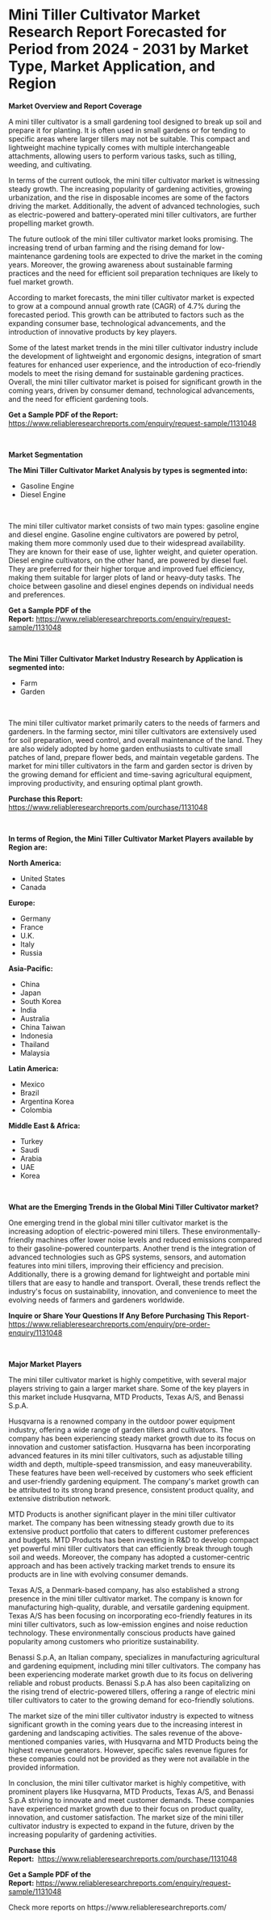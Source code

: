 <p><h1>Mini Tiller Cultivator Market Research Report Forecasted for Period from 2024 -  2031 by Market Type, Market Application, and Region</h1></p><p><strong>Market Overview and Report Coverage</strong></p>
<p><p>A mini tiller cultivator is a small gardening tool designed to break up soil and prepare it for planting. It is often used in small gardens or for tending to specific areas where larger tillers may not be suitable. This compact and lightweight machine typically comes with multiple interchangeable attachments, allowing users to perform various tasks, such as tilling, weeding, and cultivating.</p><p>In terms of the current outlook, the mini tiller cultivator market is witnessing steady growth. The increasing popularity of gardening activities, growing urbanization, and the rise in disposable incomes are some of the factors driving the market. Additionally, the advent of advanced technologies, such as electric-powered and battery-operated mini tiller cultivators, are further propelling market growth.</p><p>The future outlook of the mini tiller cultivator market looks promising. The increasing trend of urban farming and the rising demand for low-maintenance gardening tools are expected to drive the market in the coming years. Moreover, the growing awareness about sustainable farming practices and the need for efficient soil preparation techniques are likely to fuel market growth. </p><p>According to market forecasts, the mini tiller cultivator market is expected to grow at a compound annual growth rate (CAGR) of 4.7% during the forecasted period. This growth can be attributed to factors such as the expanding consumer base, technological advancements, and the introduction of innovative products by key players.</p><p>Some of the latest market trends in the mini tiller cultivator industry include the development of lightweight and ergonomic designs, integration of smart features for enhanced user experience, and the introduction of eco-friendly models to meet the rising demand for sustainable gardening practices. Overall, the mini tiller cultivator market is poised for significant growth in the coming years, driven by consumer demand, technological advancements, and the need for efficient gardening tools.</p></p>
<p><strong>Get a Sample PDF of the Report:</strong> <a href="https://www.reliableresearchreports.com/enquiry/request-sample/1131048">https://www.reliableresearchreports.com/enquiry/request-sample/1131048</a></p>
<p>&nbsp;</p>
<p><strong>Market Segmentation</strong></p>
<p><strong>The Mini Tiller Cultivator Market Analysis by types is segmented into:</strong></p>
<p><ul><li>Gasoline Engine</li><li>Diesel Engine</li></ul></p>
<p>&nbsp;</p>
<p><p>The mini tiller cultivator market consists of two main types: gasoline engine and diesel engine. Gasoline engine cultivators are powered by petrol, making them more commonly used due to their widespread availability. They are known for their ease of use, lighter weight, and quieter operation. Diesel engine cultivators, on the other hand, are powered by diesel fuel. They are preferred for their higher torque and improved fuel efficiency, making them suitable for larger plots of land or heavy-duty tasks. The choice between gasoline and diesel engines depends on individual needs and preferences.</p></p>
<p><strong>Get a Sample PDF of the Report:</strong>&nbsp;<a href="https://www.reliableresearchreports.com/enquiry/request-sample/1131048">https://www.reliableresearchreports.com/enquiry/request-sample/1131048</a></p>
<p>&nbsp;</p>
<p><strong>The Mini Tiller Cultivator Market Industry Research by Application is segmented into:</strong></p>
<p><ul><li>Farm</li><li>Garden</li></ul></p>
<p>&nbsp;</p>
<p><p>The mini tiller cultivator market primarily caters to the needs of farmers and gardeners. In the farming sector, mini tiller cultivators are extensively used for soil preparation, weed control, and overall maintenance of the land. They are also widely adopted by home garden enthusiasts to cultivate small patches of land, prepare flower beds, and maintain vegetable gardens. The market for mini tiller cultivators in the farm and garden sector is driven by the growing demand for efficient and time-saving agricultural equipment, improving productivity, and ensuring optimal plant growth.</p></p>
<p><strong>Purchase this Report:</strong>&nbsp; <a href="https://www.reliableresearchreports.com/purchase/1131048">https://www.reliableresearchreports.com/purchase/1131048</a></p>
<p>&nbsp;</p>
<p><strong>In terms of Region, the Mini Tiller Cultivator Market Players available by Region are:</strong></p>
<p>
    <p> <strong> North America: </strong>
        <ul>
            <li>United States</li>
            <li>Canada</li>
        </ul>
        </p> 
    <p> <strong> Europe: </strong>
        <ul>
            <li>Germany</li>
            <li>France</li>
            <li>U.K.</li>
            <li>Italy</li>
            <li>Russia</li>
        </ul>
        </p> 
    <p> <strong> Asia-Pacific: </strong>
        <ul>
            <li>China</li>
            <li>Japan</li>
            <li>South Korea</li>
            <li>India</li>
            <li>Australia</li>
            <li>China Taiwan</li>
            <li>Indonesia</li>
            <li>Thailand</li>
            <li>Malaysia</li>
        </ul>
        </p> 
    <p> <strong> Latin America: </strong>
        <ul>
            <li>Mexico</li>
            <li>Brazil</li>
            <li>Argentina Korea</li>
            <li>Colombia</li>
        </ul>
        </p> 
    <p> <strong> Middle East & Africa: </strong>
        <ul>
            <li>Turkey</li>
            <li>Saudi</li>
            <li>Arabia</li>
            <li>UAE</li>
            <li>Korea</li>
        </ul>
    </p>
    </p>
<p>&nbsp;</p>
<p><strong>What are the Emerging Trends in the Global Mini Tiller Cultivator market?</strong></p>
<p><p>One emerging trend in the global mini tiller cultivator market is the increasing adoption of electric-powered mini tillers. These environmentally-friendly machines offer lower noise levels and reduced emissions compared to their gasoline-powered counterparts. Another trend is the integration of advanced technologies such as GPS systems, sensors, and automation features into mini tillers, improving their efficiency and precision. Additionally, there is a growing demand for lightweight and portable mini tillers that are easy to handle and transport. Overall, these trends reflect the industry's focus on sustainability, innovation, and convenience to meet the evolving needs of farmers and gardeners worldwide.</p></p>
<p><strong>Inquire or Share Your Questions If Any Before Purchasing This Report</strong>- <a href="https://www.reliableresearchreports.com/enquiry/pre-order-enquiry/1131048">https://www.reliableresearchreports.com/enquiry/pre-order-enquiry/1131048</a></p>
<p>&nbsp;</p>
<p><strong>Major Market Players</strong></p>
<p><p>The mini tiller cultivator market is highly competitive, with several major players striving to gain a larger market share. Some of the key players in this market include Husqvarna, MTD Products, Texas A/S, and Benassi S.p.A.</p><p>Husqvarna is a renowned company in the outdoor power equipment industry, offering a wide range of garden tillers and cultivators. The company has been experiencing steady market growth due to its focus on innovation and customer satisfaction. Husqvarna has been incorporating advanced features in its mini tiller cultivators, such as adjustable tilling width and depth, multiple-speed transmission, and easy maneuverability. These features have been well-received by customers who seek efficient and user-friendly gardening equipment. The company's market growth can be attributed to its strong brand presence, consistent product quality, and extensive distribution network.</p><p>MTD Products is another significant player in the mini tiller cultivator market. The company has been witnessing steady growth due to its extensive product portfolio that caters to different customer preferences and budgets. MTD Products has been investing in R&D to develop compact yet powerful mini tiller cultivators that can efficiently break through tough soil and weeds. Moreover, the company has adopted a customer-centric approach and has been actively tracking market trends to ensure its products are in line with evolving consumer demands.</p><p>Texas A/S, a Denmark-based company, has also established a strong presence in the mini tiller cultivator market. The company is known for manufacturing high-quality, durable, and versatile gardening equipment. Texas A/S has been focusing on incorporating eco-friendly features in its mini tiller cultivators, such as low-emission engines and noise reduction technology. These environmentally conscious products have gained popularity among customers who prioritize sustainability.</p><p>Benassi S.p.A, an Italian company, specializes in manufacturing agricultural and gardening equipment, including mini tiller cultivators. The company has been experiencing moderate market growth due to its focus on delivering reliable and robust products. Benassi S.p.A has also been capitalizing on the rising trend of electric-powered tillers, offering a range of electric mini tiller cultivators to cater to the growing demand for eco-friendly solutions.</p><p>The market size of the mini tiller cultivator industry is expected to witness significant growth in the coming years due to the increasing interest in gardening and landscaping activities. The sales revenue of the above-mentioned companies varies, with Husqvarna and MTD Products being the highest revenue generators. However, specific sales revenue figures for these companies could not be provided as they were not available in the provided information.</p><p>In conclusion, the mini tiller cultivator market is highly competitive, with prominent players like Husqvarna, MTD Products, Texas A/S, and Benassi S.p.A striving to innovate and meet customer demands. These companies have experienced market growth due to their focus on product quality, innovation, and customer satisfaction. The market size of the mini tiller cultivator industry is expected to expand in the future, driven by the increasing popularity of gardening activities.</p></p>
<p><strong>Purchase this Report:</strong>&nbsp;&nbsp;<a href="https://www.reliableresearchreports.com/purchase/1131048">https://www.reliableresearchreports.com/purchase/1131048</a></p>
<p></p>
<p><strong>Get a Sample PDF of the Report:</strong>&nbsp;<a href="https://www.reliableresearchreports.com/enquiry/request-sample/1131048">https://www.reliableresearchreports.com/enquiry/request-sample/1131048</a></p>
<p>Check more reports on https://www.reliableresearchreports.com/</p>
